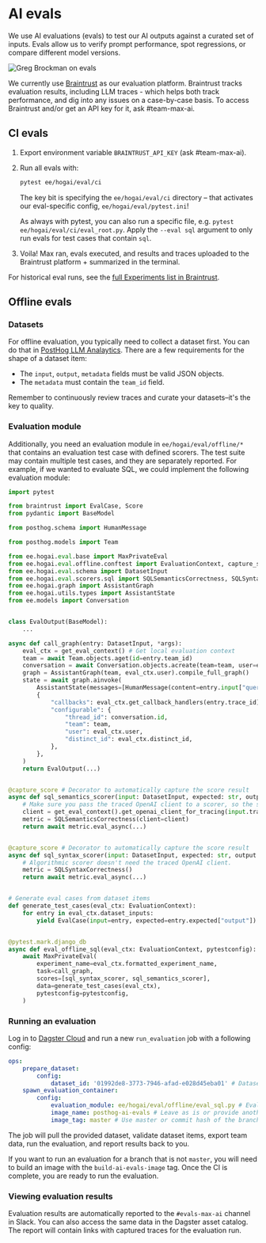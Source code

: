 # AI evals

We use AI evaluations (evals) to test our AI outputs against a curated set of inputs. Evals allow us to verify prompt performance, spot regressions, or compare different model versions.

![Greg Brockman on evals](https://res.cloudinary.com/dwxrm0iul/image/upload/v1731538464/tweet-1733553161884127435_2_cpectu.png)

We currently use [Braintrust](https://braintrust.dev) as our evaluation platform. Braintrust tracks evaluation results, including LLM traces - which helps both track performance, and dig into any issues on a case-by-case basis. To access Braintrust and/or get an API key for it, ask #team-max-ai.

## CI evals

1. Export environment variable `BRAINTRUST_API_KEY` (ask #team-max-ai).
2. Run all evals with:

    ```bash
    pytest ee/hogai/eval/ci
    ```

    The key bit is specifying the `ee/hogai/eval/ci` directory – that activates our eval-specific config, `ee/hogai/eval/pytest.ini`!

    As always with pytest, you can also run a specific file, e.g. `pytest ee/hogai/eval/ci/eval_root.py`. Apply the `--eval sql` argument to only run evals for test cases that contain `sql`.

3. Voila! Max ran, evals executed, and results and traces uploaded to the Braintrust platform + summarized in the terminal.

For historical eval runs, see the [full Experiments list in Braintrust](https://www.braintrust.dev/app/PostHog/p/Max%20AI/experiments).

## Offline evals

### Datasets

For offline evaluation, you typically need to collect a dataset first. You can do that in [PostHog LLM Analaytics](https://us.posthog.com/llm-analytics/datasets). There are a few requirements for the shape of a dataset item:

- The `input`, `output`, `metadata` fields must be valid JSON objects.
- The `metadata` must contain the `team_id` field.

Remember to continuously review traces and curate your datasets–it's the key to quality.

### Evaluation module

Additionally, you need an evaluation module in `ee/hogai/eval/offline/*` that contains an evaluation test case with defined scorers. The test suite may contain multiple test cases, and they are separately reported. For example, if we wanted to evaluate SQL, we could implement the following evaluation module:

```python
import pytest

from braintrust import EvalCase, Score
from pydantic import BaseModel

from posthog.schema import HumanMessage

from posthog.models import Team

from ee.hogai.eval.base import MaxPrivateEval
from ee.hogai.eval.offline.conftest import EvaluationContext, capture_score, get_eval_context
from ee.hogai.eval.schema import DatasetInput
from ee.hogai.eval.scorers.sql import SQLSemanticsCorrectness, SQLSyntaxCorrectness
from ee.hogai.graph import AssistantGraph
from ee.hogai.utils.types import AssistantState
from ee.models import Conversation


class EvalOutput(BaseModel):
    ...

async def call_graph(entry: DatasetInput, *args):
    eval_ctx = get_eval_context() # Get local evaluation context
    team = await Team.objects.aget(id=entry.team_id)
    conversation = await Conversation.objects.acreate(team=team, user=eval_ctx.user)
    graph = AssistantGraph(team, eval_ctx.user).compile_full_graph()
    state = await graph.ainvoke(
        AssistantState(messages=[HumanMessage(content=entry.input["query"])]),
        {
            "callbacks": eval_ctx.get_callback_handlers(entry.trace_id),
            "configurable": {
                "thread_id": conversation.id,
                "team": team,
                "user": eval_ctx.user,
                "distinct_id": eval_ctx.distinct_id,
            },
        },
    )
    return EvalOutput(...)


@capture_score # Decorator to automatically capture the score result
async def sql_semantics_scorer(input: DatasetInput, expected: str, output: EvalOutput, **kwargs) -> Score:
    # Make sure you pass the traced OpenAI client to a scorer, so the scorer traces are captured.
    client = get_eval_context().get_openai_client_for_tracing(input.trace_id)
    metric = SQLSemanticsCorrectness(client=client)
    return await metric.eval_async(...)


@capture_score # Decorator to automatically capture the score result
async def sql_syntax_scorer(input: DatasetInput, expected: str, output: EvalOutput, **kwargs) -> Score:
    # Algorithmic scorer doesn't need the traced OpenAI client.
    metric = SQLSyntaxCorrectness()
    return await metric.eval_async(...)


# Generate eval cases from dataset items
def generate_test_cases(eval_ctx: EvaluationContext):
    for entry in eval_ctx.dataset_inputs:
        yield EvalCase(input=entry, expected=entry.expected["output"])


@pytest.mark.django_db
async def eval_offline_sql(eval_ctx: EvaluationContext, pytestconfig):
    await MaxPrivateEval(
        experiment_name=eval_ctx.formatted_experiment_name,
        task=call_graph,
        scores=[sql_syntax_scorer, sql_semantics_scorer],
        data=generate_test_cases(eval_ctx),
        pytestconfig=pytestconfig,
    )
```

### Running an evaluation

Log in to [Dagster Cloud](https://posthog.dagster.cloud/locations/dags.locations.max_ai/jobs/run_evaluation/playground) and run a new `run_evaluation` job with a following config:

```yaml
ops:
    prepare_dataset:
        config:
            dataset_id: '01992de8-3773-7946-afad-e028d45eba01' # Dataset ID
    spawn_evaluation_container:
        config:
            evaluation_module: ee/hogai/eval/offline/eval_sql.py # Evaluation module
            image_name: posthog-ai-evals # Leave as is or provide another image
            image_tag: master # Use master or commit hash of the branch you want to evaluate
```

The job will pull the provided dataset, validate dataset items, export team data, run the evaluation, and report results back to you.

If you want to run an evaluation for a branch that is not `master`, you will need to build an image with the `build-ai-evals-image` tag. Once the CI is complete, you are ready to run the evaluation.

### Viewing evaluation results

Evaluation results are automatically reported to the `#evals-max-ai` channel in Slack. You can also access the same data in the Dagster asset catalog. The report will contain links with captured traces for the evaluation run.
